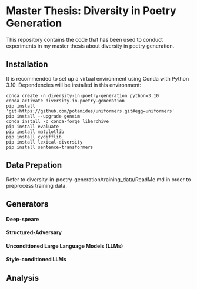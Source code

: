 # Master Thesis: Diversity in Poetry Generation
This repository contains the code that has been used to conduct experiments in my master thesis about diversity in poetry generation.

## Installation
It is recommended to set up a virtual environment using Conda with Python 3.10. Dependencies will be installed in this environment:
```
conda create -n diversity-in-poetry-generation python=3.10
conda activate diversity-in-poetry-generation
pip install 'git+https://github.com/potamides/uniformers.git#egg=uniformers'
pip install --upgrade gensim
conda install -c conda-forge libarchive
pip install evaluate
pip install matplotlib
pip install cydifflib
pip install lexical-diversity
pip install sentence-transformers
```

## Data Prepation

Refer to diversity-in-poetry-generation/training_data/ReadMe.md in order to preprocess training data. 

## Generators

#### Deep-speare
#### Structured-Adversary
#### Unconditioned Large Language Models (LLMs)
#### Style-conditioned LLMs

## Analysis
